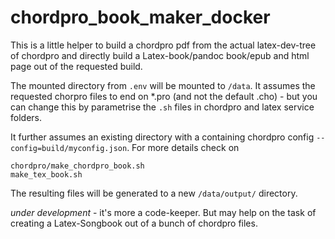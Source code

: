 # chordpro_book_maker_docker

This is a little helper to build a chordpro pdf from the actual latex-dev-tree of chordpro and directly build a Latex-book/pandoc book/epub and html page out of the requested build.

The mounted directory from `.env` will be mounted to `/data`.
It assumes the requested chorpro files to end on \*.pro (and not the default .cho) - but you can change this by parametrise the `.sh` files in chordpro and latex service folders.

It further assumes an existing directory with a containing chordpro config `--config=build/myconfig.json`.
For more details check on 
```
chordpro/make_chordpro_book.sh
make_tex_book.sh
```

The resulting files will be generated to a new `/data/output/` directory.

*under development* - it's more a code-keeper. But may help on the task of creating a Latex-Songbook out of a bunch of chordpro files.
